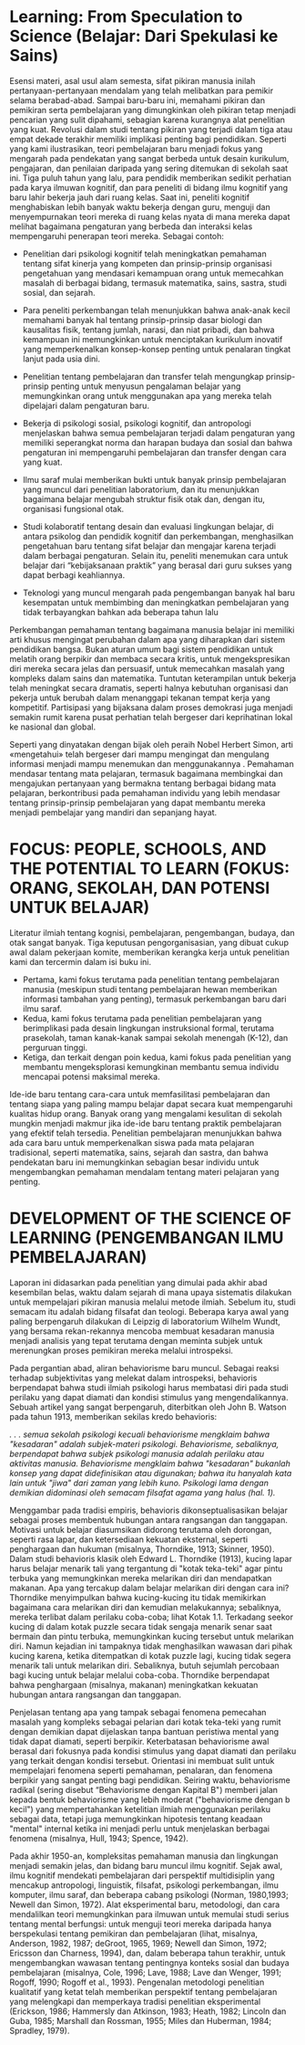 # **Learning: From Speculation to Science (Belajar: Dari Spekulasi ke Sains)** 

Esensi materi, asal usul alam semesta, sifat pikiran manusia inilah pertanyaan-pertanyaan mendalam yang telah melibatkan para pemikir selama berabad-abad. Sampai baru-baru ini, memahami pikiran dan pemikiran serta pembelajaran yang dimungkinkan oleh pikiran tetap menjadi pencarian yang sulit dipahami, sebagian karena kurangnya alat penelitian yang kuat. Revolusi dalam studi tentang pikiran yang terjadi dalam tiga atau empat dekade terakhir memiliki implikasi penting bagi pendidikan. Seperti yang kami ilustrasikan, teori pembelajaran baru menjadi fokus yang mengarah pada pendekatan yang sangat berbeda untuk desain kurikulum, pengajaran, dan penilaian daripada yang sering ditemukan di sekolah saat ini. Tiga puluh tahun yang lalu, para pendidik memberikan sedikit perhatian pada karya ilmuwan kognitif, dan para peneliti di bidang ilmu kognitif yang baru lahir bekerja jauh dari ruang kelas. Saat ini, peneliti kognitif menghabiskan lebih banyak waktu bekerja dengan guru, menguji dan menyempurnakan teori mereka di ruang kelas nyata di mana mereka dapat melihat bagaimana pengaturan yang berbeda dan interaksi kelas mempengaruhi penerapan teori mereka.
 Sebagai contoh:

- Penelitian dari psikologi kognitif telah meningkatkan pemahaman tentang sifat kinerja yang kompeten dan prinsip-prinsip organisasi pengetahuan yang mendasari kemampuan orang untuk memecahkan masalah di berbagai bidang, termasuk matematika, sains, sastra, studi sosial, dan sejarah.

- Para peneliti perkembangan telah menunjukkan bahwa anak-anak kecil memahami banyak hal tentang prinsip-prinsip dasar biologi dan kausalitas fisik, tentang jumlah, narasi, dan niat pribadi, dan bahwa kemampuan ini memungkinkan untuk menciptakan kurikulum inovatif yang memperkenalkan konsep-konsep penting untuk penalaran tingkat lanjut pada usia dini.

- Penelitian tentang pembelajaran dan transfer telah mengungkap prinsip-prinsip penting untuk menyusun pengalaman belajar yang memungkinkan orang untuk menggunakan apa yang mereka telah dipelajari dalam pengaturan baru.

- Bekerja di psikologi sosial, psikologi kognitif, dan antropologi menjelaskan bahwa semua pembelajaran terjadi dalam pengaturan yang memiliki seperangkat norma dan harapan budaya dan sosial dan bahwa pengaturan ini mempengaruhi pembelajaran dan transfer dengan cara yang kuat.

- Ilmu saraf mulai memberikan bukti untuk banyak prinsip
pembelajaran yang muncul dari penelitian laboratorium, dan itu menunjukkan bagaimana belajar mengubah struktur fisik otak dan, dengan itu, organisasi fungsional otak.

- Studi kolaboratif tentang desain dan evaluasi lingkungan belajar, di antara psikolog dan pendidik kognitif dan perkembangan, menghasilkan pengetahuan baru tentang sifat belajar dan mengajar karena terjadi dalam berbagai pengaturan. Selain itu, peneliti menemukan cara untuk belajar dari “kebijaksanaan praktik” yang berasal dari guru sukses yang dapat berbagi keahliannya.

- Teknologi yang muncul mengarah pada pengembangan banyak hal baru kesempatan untuk membimbing dan meningkatkan pembelajaran yang tidak terbayangkan bahkan ada beberapa tahun lalu

Perkembangan pemahaman tentang bagaimana manusia belajar ini memiliki arti khusus mengingat perubahan dalam apa yang diharapkan dari sistem pendidikan bangsa. Bukan aturan umum bagi sistem pendidikan untuk melatih orang berpikir dan membaca secara kritis, untuk mengekspresikan diri mereka secara jelas dan persuasif, untuk memecahkan masalah yang kompleks dalam sains dan matematika. Tuntutan keterampilan untuk bekerja telah meningkat secara dramatis, seperti halnya kebutuhan organisasi dan pekerja untuk berubah dalam menanggapi tekanan tempat kerja yang kompetitif. Partisipasi yang bijaksana dalam proses demokrasi juga menjadi semakin rumit karena pusat perhatian telah bergeser dari keprihatinan lokal ke nasional dan global.

Seperti yang dinyatakan dengan bijak oleh peraih Nobel Herbert Simon, arti «mengetahui» telah bergeser dari mampu mengingat dan mengulang informasi menjadi mampu menemukan dan menggunakannya . Pemahaman mendasar tentang mata pelajaran, termasuk bagaimana membingkai dan mengajukan pertanyaan yang bermakna tentang berbagai bidang mata pelajaran, berkontribusi pada pemahaman individu yang lebih mendasar tentang prinsip-prinsip pembelajaran yang dapat membantu mereka menjadi pembelajar yang mandiri dan sepanjang hayat.



# **FOCUS: PEOPLE, SCHOOLS, AND THE POTENTIAL TO LEARN (FOKUS: ORANG, SEKOLAH, DAN POTENSI UNTUK BELAJAR)** 

Literatur ilmiah tentang kognisi, pembelajaran, pengembangan, budaya, dan otak sangat banyak. Tiga keputusan pengorganisasian, yang dibuat cukup awal dalam pekerjaan komite, memberikan kerangka kerja untuk penelitian kami dan tercermin dalam isi buku ini.
- Pertama, kami fokus terutama pada penelitian tentang pembelajaran manusia (meskipun studi tentang pembelajaran hewan memberikan informasi tambahan yang penting), termasuk perkembangan baru dari ilmu saraf.
- Kedua, kami fokus terutama pada penelitian pembelajaran yang berimplikasi pada desain lingkungan instruksional formal, terutama prasekolah, taman kanak-kanak sampai sekolah menengah (K-12), dan perguruan tinggi.
- Ketiga, dan terkait dengan poin kedua, kami fokus pada penelitian yang membantu mengeksplorasi kemungkinan membantu semua individu mencapai potensi maksimal mereka.

Ide-ide baru tentang cara-cara untuk memfasilitasi pembelajaran dan tentang siapa yang paling mampu belajar dapat secara kuat mempengaruhi kualitas hidup orang. Banyak orang yang mengalami kesulitan di sekolah mungkin menjadi makmur jika ide-ide baru tentang praktik pembelajaran yang efektif telah tersedia. Penelitian pembelajaran menunjukkan bahwa ada cara baru untuk memperkenalkan siswa pada mata pelajaran tradisional, seperti matematika, sains, sejarah dan sastra, dan bahwa pendekatan baru ini memungkinkan sebagian besar individu untuk mengembangkan pemahaman mendalam tentang materi pelajaran yang penting.


# **DEVELOPMENT OF THE SCIENCE OF LEARNING (PENGEMBANGAN ILMU PEMBELAJARAN)** 
Laporan ini didasarkan pada penelitian yang dimulai pada akhir abad kesembilan belas, waktu dalam sejarah di mana upaya sistematis dilakukan untuk mempelajari pikiran manusia melalui metode ilmiah. Sebelum itu, studi semacam itu adalah bidang filsafat dan teologi. Beberapa karya awal yang paling berpengaruh dilakukan di Leipzig di laboratorium Wilhelm Wundt, yang bersama rekan-rekannya mencoba membuat kesadaran manusia menjadi analisis yang tepat terutama dengan meminta subjek untuk merenungkan proses pemikiran mereka melalui introspeksi.

Pada pergantian abad, aliran behaviorisme baru muncul. Sebagai reaksi terhadap subjektivitas yang melekat dalam introspeksi, behavioris berpendapat bahwa studi ilmiah psikologi harus membatasi diri pada studi perilaku yang dapat diamati dan kondisi stimulus yang mengendalikannya. Sebuah artikel yang sangat berpengaruh, diterbitkan oleh John B. Watson pada tahun 1913, memberikan sekilas kredo behavioris:

_. . . semua sekolah psikologi kecuali behaviorisme mengklaim bahwa "kesadaran" adalah subjek-materi psikologi. Behaviorisme, sebaliknya, berpendapat bahwa subjek psikologi manusia adalah perilaku atau aktivitas manusia. Behaviorisme mengklaim bahwa "kesadaran" bukanlah konsep yang dapat didefinisikan atau digunakan; bahwa itu hanyalah kata lain untuk "jiwa" dari zaman yang lebih kuno. Psikologi lama dengan demikian didominasi oleh semacam filsafat agama yang halus (hal. 1)._

Menggambar pada tradisi empiris, behavioris dikonseptualisasikan belajar sebagai proses membentuk hubungan antara rangsangan dan tanggapan. Motivasi untuk belajar diasumsikan didorong terutama oleh dorongan, seperti rasa lapar, dan ketersediaan kekuatan eksternal, seperti penghargaan dan hukuman (misalnya, Thorndike, 1913; Skinner, 1950). 
Dalam studi behavioris klasik oleh Edward L. Thorndike (1913), kucing lapar harus belajar menarik tali yang tergantung di "kotak teka-teki" agar pintu terbuka yang memungkinkan mereka melarikan diri dan mendapatkan makanan. Apa yang tercakup dalam belajar melarikan diri dengan cara ini? Thorndike menyimpulkan bahwa kucing-kucing itu tidak memikirkan bagaimana cara melarikan diri dan kemudian melakukannya; sebaliknya, mereka terlibat dalam perilaku coba-coba; lihat Kotak 1.1. Terkadang seekor kucing di dalam kotak puzzle secara tidak sengaja menarik senar saat bermain dan pintu terbuka, memungkinkan kucing tersebut untuk melarikan diri. Namun kejadian ini tampaknya tidak menghasilkan wawasan dari pihak kucing karena, ketika ditempatkan di kotak puzzle lagi, kucing tidak segera menarik tali untuk melarikan diri. Sebaliknya, butuh sejumlah percobaan bagi kucing untuk belajar melalui coba-coba. Thorndike berpendapat bahwa penghargaan (misalnya, makanan) meningkatkan kekuatan hubungan antara rangsangan dan tanggapan.

Penjelasan tentang apa yang tampak sebagai fenomena pemecahan masalah yang kompleks sebagai pelarian dari kotak teka-teki yang rumit dengan demikian dapat dijelaskan tanpa bantuan peristiwa mental yang tidak dapat diamati, seperti berpikir. Keterbatasan behaviorisme awal berasal dari fokusnya pada kondisi stimulus yang dapat diamati dan perilaku yang terkait dengan kondisi tersebut. Orientasi ini membuat sulit untuk mempelajari fenomena seperti pemahaman, penalaran, dan fenomena berpikir yang sangat penting bagi pendidikan. Seiring waktu, behaviorisme radikal (sering disebut “Behaviorisme dengan
Kapital B") memberi jalan kepada bentuk behaviorisme yang lebih moderat ("behaviorisme dengan b kecil") yang mempertahankan ketelitian ilmiah menggunakan perilaku sebagai data, tetapi juga memungkinkan hipotesis tentang keadaan "mental" internal ketika ini menjadi perlu untuk menjelaskan berbagai fenomena (misalnya, Hull, 1943; Spence, 1942).

Pada akhir 1950-an, kompleksitas pemahaman manusia dan
lingkungan menjadi semakin jelas, dan bidang baru muncul ilmu kognitif. Sejak awal, ilmu kognitif mendekati pembelajaran dari perspektif multidisiplin yang mencakup antropologi, linguistik, filsafat, psikologi perkembangan, ilmu komputer, ilmu saraf, dan beberapa cabang psikologi (Norman, 1980,1993; Newell dan Simon, 1972). Alat eksperimental baru, metodologi, dan cara mendalilkan teori memungkinkan para ilmuwan untuk memulai studi serius tentang mental berfungsi: untuk menguji teori mereka daripada hanya berspekulasi tentang pemikiran dan pembelajaran (lihat, misalnya, Anderson, 1982, 1987; deGroot, 1965, 1969; Newell dan Simon, 1972; Ericsson dan Charness, 1994), dan, dalam beberapa tahun terakhir, untuk mengembangkan wawasan tentang pentingnya konteks sosial dan budaya pembelajaran (misalnya, Cole, 1996; Lave, 1988; Lave dan Wenger, 1991; Rogoff, 1990; Rogoff et al., 1993). Pengenalan metodologi penelitian kualitatif yang ketat telah memberikan perspektif tentang pembelajaran yang melengkapi dan memperkaya tradisi penelitian eksperimental (Erickson, 1986; Hammersly dan Atkinson, 1983; Heath, 1982; Lincoln dan Guba, 1985; Marshall dan Rossman, 1955; Miles dan Huberman, 1984; Spradley, 1979).